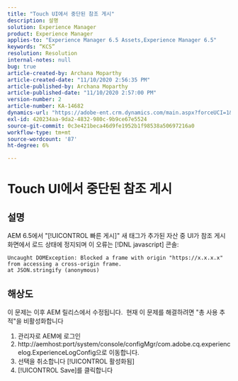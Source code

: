 ```yaml
---
title: "Touch UI에서 중단된 참조 게시"
description: 설명
solution: Experience Manager
product: Experience Manager
applies-to: "Experience Manager 6.5 Assets,Experience Manager 6.5"
keywords: “KCS”
resolution: Resolution
internal-notes: null
bug: true
article-created-by: Archana Moparthy
article-created-date: "11/10/2020 2:56:35 PM"
article-published-by: Archana Moparthy
article-published-date: "11/10/2020 2:57:00 PM"
version-number: 2
article-number: KA-14682
dynamics-url: "https://adobe-ent.crm.dynamics.com/main.aspx?forceUCI=1&pagetype=entityrecord&etn=knowledgearticle&id=a2eb8aeb-6423-eb11-a813-00224809820c"
exl-id: 420234aa-9da2-4832-980c-9b9ce67e5524
source-git-commit: 0c3e421beca46d9fe1952b1f98538a50697216a0
workflow-type: tm+mt
source-wordcount: '87'
ht-degree: 6%

---
```


# Touch UI에서 중단된 참조 게시

## 설명

AEM 6.5에서 &quot;[!UICONTROL 빠른 게시]&quot; 새 태그가 추가된 자산 중 UI가 참조 게시 화면에서 로드 상태에 정지되며 이 오류는 [!DNL javascript] 콘솔:

```
Uncaught DOMException: Blocked a frame with origin "https://x.x.x.x" from accessing a cross-origin frame.
at JSON.stringify (anonymous)
```


## 해상도

이 문제는 이후 AEM 릴리스에서 수정됩니다.  현재 이 문제를 해결하려면 &quot;총 사용 추적&quot;을 비활성화합니다

1. 관리자로 AEM에 로그인
2. http://aemhost:port/system/console/configMgr/com.adobe.cq.experiencelog.ExperienceLogConfig으로 이동합니다.
3. 선택을 취소합니다 [!UICONTROL 활성화됨]
4. [!UICONTROL Save]를 클릭합니다
